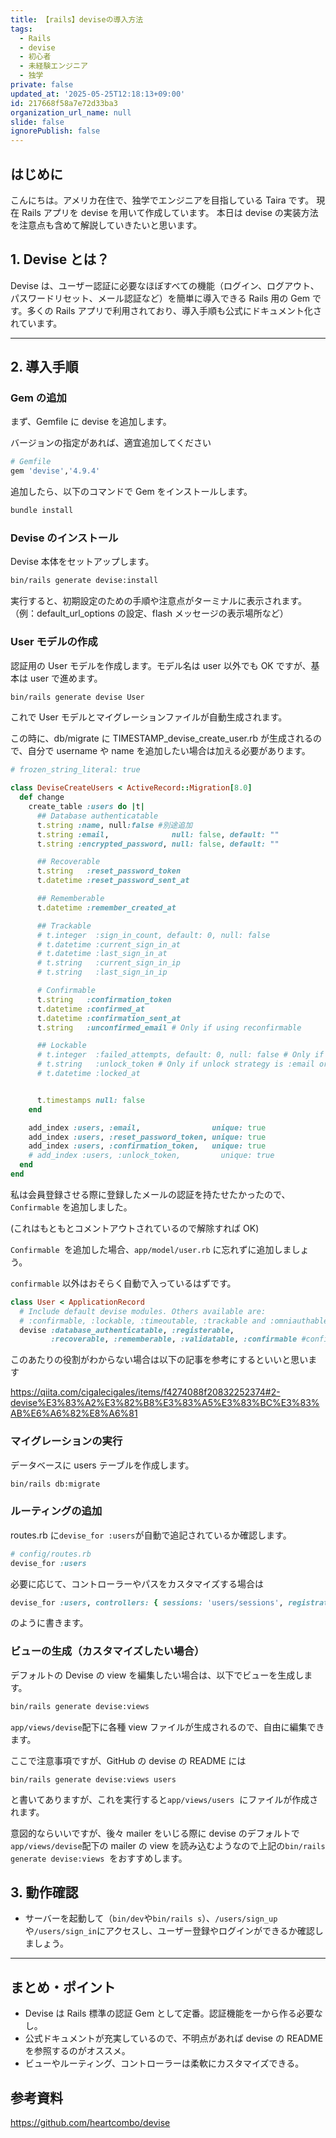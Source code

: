```yaml
---
title: 【rails】deviseの導入方法
tags:
  - Rails
  - devise
  - 初心者
  - 未経験エンジニア
  - 独学
private: false
updated_at: '2025-05-25T12:18:13+09:00'
id: 217668f58a7e72d33ba3
organization_url_name: null
slide: false
ignorePublish: false
---
```


## はじめに

こんにちは。アメリカ在住で、独学でエンジニアを目指している Taira です。
現在 Rails アプリを devise を用いて作成しています。
本日は devise の実装方法を注意点も含めて解説していきたいと思います。

## 1. Devise とは？

Devise は、ユーザー認証に必要なほぼすべての機能（ログイン、ログアウト、パスワードリセット、メール認証など）を簡単に導入できる Rails 用の Gem です。多くの Rails アプリで利用されており、導入手順も公式にドキュメント化されています。

---

## 2. 導入手順

### Gem の追加

まず、Gemfile に devise を追加します。

バージョンの指定があれば、適宜追加してください

```ruby
# Gemfile
gem 'devise','4.9.4'
```

追加したら、以下のコマンドで Gem をインストールします。

```bash
bundle install
```

### Devise のインストール

Devise 本体をセットアップします。

```bash
bin/rails generate devise:install
```

実行すると、初期設定のための手順や注意点がターミナルに表示されます。
（例：default_url_options の設定、flash メッセージの表示場所など）

### User モデルの作成

認証用の User モデルを作成します。モデル名は user 以外でも OK ですが、基本は user で進めます。

```bash
bin/rails generate devise User
```

これで User モデルとマイグレーションファイルが自動生成されます。

この時に、db/migrate に TIMESTAMP_devise_create_user.rb が生成されるので、自分で username や name を追加したい場合は加える必要があります。

```ruby
# frozen_string_literal: true

class DeviseCreateUsers < ActiveRecord::Migration[8.0]
  def change
    create_table :users do |t|
      ## Database authenticatable
      t.string :name, null:false #別途追加
      t.string :email,              null: false, default: ""
      t.string :encrypted_password, null: false, default: ""

      ## Recoverable
      t.string   :reset_password_token
      t.datetime :reset_password_sent_at

      ## Rememberable
      t.datetime :remember_created_at

      ## Trackable
      # t.integer  :sign_in_count, default: 0, null: false
      # t.datetime :current_sign_in_at
      # t.datetime :last_sign_in_at
      # t.string   :current_sign_in_ip
      # t.string   :last_sign_in_ip

      # Confirmable
      t.string   :confirmation_token
      t.datetime :confirmed_at
      t.datetime :confirmation_sent_at
      t.string   :unconfirmed_email # Only if using reconfirmable

      ## Lockable
      # t.integer  :failed_attempts, default: 0, null: false # Only if lock strategy is :failed_attempts
      # t.string   :unlock_token # Only if unlock strategy is :email or :both
      # t.datetime :locked_at


      t.timestamps null: false
    end

    add_index :users, :email,                unique: true
    add_index :users, :reset_password_token, unique: true
    add_index :users, :confirmation_token,   unique: true
    # add_index :users, :unlock_token,         unique: true
  end
end

```

私は会員登録させる際に登録したメールの認証を持たせたかったので、`Confirmable` を追加しました。

(これはもともとコメントアウトされているので解除すれば OK)

`Confirmable `を追加した場合、`app/model/user.rb` に忘れずに追加しましょう。

`confirmable` 以外はおそらく自動で入っているはずです。

```ruby
class User < ApplicationRecord
  # Include default devise modules. Others available are:
  # :confirmable, :lockable, :timeoutable, :trackable and :omniauthable
  devise :database_authenticatable, :registerable,
         :recoverable, :rememberable, :validatable, :confirmable #confirmableは自分で追加
```

このあたりの役割がわからない場合は以下の記事を参考にするといいと思います

https://qiita.com/cigalecigales/items/f4274088f20832252374#2-devise%E3%83%A2%E3%82%B8%E3%83%A5%E3%83%BC%E3%83%AB%E6%A6%82%E8%A6%81

### マイグレーションの実行

データベースに users テーブルを作成します。

```bash
bin/rails db:migrate
```

### ルーティングの追加

routes.rb に`devise_for :users`が自動で追記されているか確認します。

```ruby
# config/routes.rb
devise_for :users
```

必要に応じて、コントローラーやパスをカスタマイズする場合は

```ruby
devise_for :users, controllers: { sessions: 'users/sessions', registrations: 'users/registrations' }
```

のように書きます。

### ビューの生成（カスタマイズしたい場合）

デフォルトの Devise の view を編集したい場合は、以下でビューを生成します。

```bash
bin/rails generate devise:views
```

`app/views/devise`配下に各種 view ファイルが生成されるので、自由に編集できます。

ここで注意事項ですが、GitHub の devise の README には

```
bin/rails generate devise:views users
```

と書いてありますが、これを実行すると`app/views/users`  にファイルが作成されます。

意図的ならいいですが、後々 mailer をいじる際に devise のデフォルトで`app/views/devise`配下の mailer の view を読み込むようなので上記の`bin/rails generate devise:views`  をおすすめします。

## 3. 動作確認

- サーバーを起動して（`bin/dev`や`bin/rails s`）、`/users/sign_up`や`/users/sign_in`にアクセスし、ユーザー登録やログインができるか確認しましょう。

---

## まとめ・ポイント

- Devise は Rails 標準の認証 Gem として定番。認証機能を一から作る必要なし。
- 公式ドキュメントが充実しているので、不明点があれば devise の README を参照するのがオススメ。
- ビューやルーティング、コントローラーは柔軟にカスタマイズできる。

## 参考資料

https://github.com/heartcombo/devise
